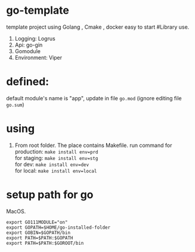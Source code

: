 # go-template
template project using Golang , Cmake , docker easy to start
#Library use.
1. Logging: Logrus
2. Api: go-gin
3. Gomodule
4. Environment: Viper

# defined:
default module's name is "app", update in file `go.mod` (ignore editing file `go.sum`)
# using
1. From root folder. The place contains Makefile. run command
for production: `make install env=prd` <br>
for staging: `make install env=stg` <br>
for dev: `make install env=dev` <br>
for local: `make install env=local` <br>

# setup path for go
MacOS.
```
export GO111MODULE="on"
export GOPATH=$HOME/go-installed-folder
export GOBIN=$GOPATH/bin
export PATH=$PATH:$GOPATH
export PATH=$PATH:$GOROOT/bin
```
